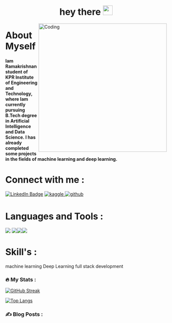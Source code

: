 <h1 align=center>
  hey there
  <img src="https://media.giphy.com/media/hvRJCLFzcasrR4ia7z/giphy.gif" width="30px"/>
</h1>
<img align="right" alt="Coding" width="400" src="https://miro.medium.com/max/1360/0*7Q3yvSIv_t0ioJ-Z.gif">

<h1>About Myself</h1>
<h4>Iam Ramakrishnan student of KPR Institute of Engineering and Technology, where Iam currently pursuing  B.Tech degree in Artificial Intelligence and Data Science. I  has already completed some projects in the fields of machine learning and deep learning.</h4>






<h1>Connect with me :</h1>
<div id="Badges">
  <a href="https://www.linkedin.com/in/ramakrishnan-senapathi-5b6647229/"> <img src="https://img.shields.io/badge/LinkedIn-blue?style=for-the-badge&logo=linkedin&logoColor=white" alt="LinkedIn Badge"/></a>
<a href="https://www.kaggle.com/rocky005" target="_blank">
<img src=https://img.shields.io/badge/kaggle-%232E87FB.svg?&style=for-the-badge&logo=kaggle&logoColor=white alt=kaggle style="margin-bottom: 5px;" />
</a> 
<a href="https://github.com/RamakrishnanSenapathi" target="_blank">
<img src=https://img.shields.io/badge/github-%2324292e.svg?&style=for-the-badge&logo=github&logoColor=white alt=github style="margin-bottom: 5px;" />
</a>
</div>
<img src="https://komarev.com/ghpvc/?username=RamakrishnanSenapathi&style=flat-square&color=blue" alt=""/>
<h1>Languages and Tools :</h2>
<img src="https://img.shields.io/badge/advanced-java-green"</> <img src="https://img.shields.io/badge/advanced-python-blue"</><img src="https://img.shields.io/badge/code-c-green"</><img src="https://img.shields.io/badge/code-javaScript-green"</>

<h1>Skill's :</h1>
 <p>machine learning
  Deep Learning
full stack development</p>

### :fire: My Stats :
[![GitHub Streak](http://github-readme-streak-stats.herokuapp.com?user=RamakrishnanSenapathi&theme=dark&background=000000)](https://git.io/streak-stats)

[![Top Langs](https://github-readme-stats.vercel.app/api/top-langs/?username=RamakrishnanSenapathi&layout=compact&theme=vision-friendly-dark)](https://github.com/anuraghazra/github-readme-stats)

### :writing_hand: Blog Posts :
<!-- BLOG-POST-LIST:START -->
<!-- BLOG-POST-LIST:END -->

